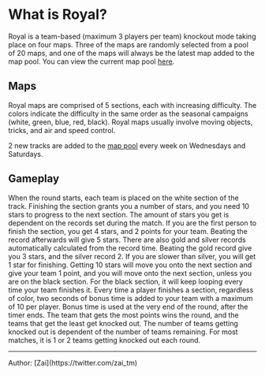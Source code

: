# What is Royal?

Royal is a team-based (maximum 3 players per team) knockout mode taking place on four maps. Three of the maps are randomly selected from a pool of 20 maps, and one of the maps will always be the latest map added to the map pool. You can view the current map pool [here](https://www.trackmania.com/royal).

## Maps 
Royal maps are comprised of 5 sections, each with increasing difficulty. The colors indicate the difficulty in the same order as the seasonal campaigns (white, green, blue, red, black). Royal maps usually involve moving objects, tricks, and air and speed control. 

2 new tracks are added to the [map pool](https://www.trackmania.com/royal) every week on Wednesdays and Saturdays.

## Gameplay
When the round starts, each team is placed on the white section of the track. Finishing the section grants you a number of stars, and you need 10 stars to progress to the next section. The amount of stars you get is dependent on the records set during the match. If you are the first person to finish the section, you get 4 stars, and 2 points for your team. Beating the record afterwards will give 5 stars. There are also gold and silver records automatically calculated from the record time. Beating the gold record give you 3 stars, and the silver record 2. If you are slower than silver, you will get 1 star for finishing. Getting 10 stars will move you onto the next section and give your team 1 point, and you will move onto the next section, unless you are on the black section. For the black section, it will keep looping every time your team finishes it. Every time a player finishes a section, regardless of color, two seconds of bonus time is added to your team with a maximum of 10 per player. Bonus time is used at the very end of the round, after the timer ends. The team that gets the most points wins the round, and the teams that get the least get knocked out. The number of teams getting knocked out is dependent of the number of teams remaining. For most matches, it is 1 or 2 teams getting knocked out each round.

<hr>
Author: [Zai](https://twitter.com/zai_tm)

